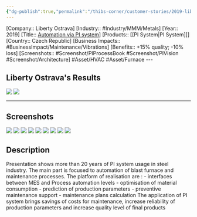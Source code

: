 ```yaml
---
{"dg-publish":true,"permalink":"/thibs-corner/customer-stories/2019-liberty-ostrava-automation-via-pi-system/"}
---
```


[Company:: Liberty Ostrava]
[Industry:: #Industry/MMM/Metals]
[Year:: 2019]
[Title:: [Automation via PI system](https://resources.osisoft.com/presentations/liberty-ostrava-automation-via-pi-system/)]
[Products:: [[PI System\|PI System]]]
[Country:: Czech Republic]
[Business Impacts:: #BusinessImpact/Maintenance/Vibrations]
[Benefits:: +15% quality; -10% loss]
[Screenshots:: #Screenshot/PIProcessBook #Screenshot/PIVision #Screenshot/Architecture] 
#Asset/HVAC #Asset/Furnace ---
## Liberty Ostrava's Results
![](https://i.imgur.com/mSdYcQF.png)
![](https://i.imgur.com/0bCjUgc.png)

---
## Screenshots
![](https://i.imgur.com/LpIVsHZ.jpg)
![](https://i.imgur.com/g51gdXy.png)
![](https://i.imgur.com/f6JPVCd.png)
![](https://i.imgur.com/OwiAt5s.png)
![](https://i.imgur.com/uvkub9p.png)
![](https://i.imgur.com/uR78E7U.png)
![](https://i.imgur.com/bjKMKl6.png)
![](https://i.imgur.com/YD87qSF.png)
![](https://i.imgur.com/hj6K9n1.png)


## Description
Presentation shows more than 20 years of PI system usage in steel industry. The main part is focused to automation of blast furnace and maintenance processes. The platform of realisation are : - interfaces between MES and Process automation levels - optimisation of material consumption - prediction of production parameters - preventive maintenance support - maintenance plans calculation The application of PI system brings savings of costs for maintenance, increase reliability of production parameters and increase quality level of final products